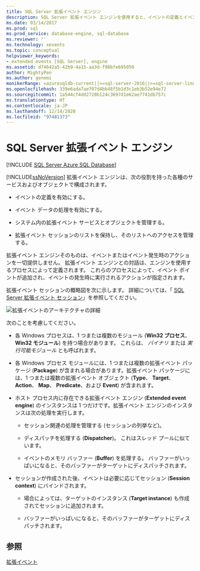 ```yaml
---
title: SQL Server 拡張イベント エンジン
description: SQL Server 拡張イベント エンジンを使用すると、イベントの定義とイベント データの処理が有効になり、拡張イベントが管理され、セッションの一覧が管理されます。
ms.date: 03/14/2017
ms.prod: sql
ms.prod_service: database-engine, sql-database
ms.reviewer: ''
ms.technology: xevents
ms.topic: conceptual
helpviewer_keywords:
- extended events [SQL Server], engine
ms.assetid: d74642a5-42b9-4a15-aa3d-f98bfe695050
author: MightyPen
ms.author: genemi
monikerRange: =azuresqldb-current||>=sql-server-2016||>=sql-server-linux-2017||=azuresqldb-mi-current
ms.openlocfilehash: 339e6ada7ae707d4bb48f5b1d3c1eb3b52e94e72
ms.sourcegitcommit: 1a544cf4dd2720b124c3697d1e62ae7741db757c
ms.translationtype: HT
ms.contentlocale: ja-JP
ms.lasthandoff: 12/14/2020
ms.locfileid: "97481373"
---
```

# <a name="sql-server-extended-events-engine"></a>SQL Server 拡張イベント エンジン

[!INCLUDE [SQL Server Azure SQL Database](../../includes/applies-to-version/sql-asdb.md)]

  [!INCLUDE[ssNoVersion](../../includes/ssnoversion-md.md)] 拡張イベント エンジンは、次の役割を持った各種のサービスおよびオブジェクトで構成されます。  
  
-   イベントの定義を有効にする。  
  
-   イベント データの処理を有効にする。  
  
-   システム内の拡張イベント サービスとオブジェクトを管理する。  
  
-   拡張イベント セッションのリストを保持し、そのリストへのアクセスを管理する。  
  
 拡張イベント エンジンそのものは、イベントまたはイベント発生時のアクションを一切提供しません。 拡張イベント エンジンとの対話は、エンジンを使用するプロセスによって定義されます。 これらのプロセスによって、イベント ポイントが追加され、イベントの発生時に実行されるアクションが指定されます。  
  
 拡張イベント セッションの概略図を次に示します。 詳細については、「 [SQL Server 拡張イベント セッション](../../relational-databases/extended-events/sql-server-extended-events-sessions.md)」を参照してください。  
  
 ![拡張イベントのアーキテクチャの詳細](../../relational-databases/extended-events/media/xearchitecturedetailed.gif "拡張イベントのアーキテクチャの詳細")  
  
 次のことを考慮してください。  
  
-   各 Windows プロセスは、1 つまたは複数のモジュール (**Win32 プロセス**、 **Win32 モジュール**) を持つ場合があります。 これらは、 *バイナリ* または *実行可能モジュール* とも呼ばれます。  
  
-   各 Windows プロセス モジュールには、1 つまたは複数の拡張イベント パッケージ (**Package**) が含まれる場合があります。拡張イベント パッケージには、1 つまたは複数の拡張イベント オブジェクト (**Type**、 **Target**、 **Action**、 **Map**、 **Predicate**、および **Event**) が含まれます。  
  
-   ホスト プロセス内に存在できる拡張イベント エンジン (**Extended event engine**) のインスタンスは 1 つだけです。拡張イベント エンジンのインスタンスは次の処理を実行します。  
  
    -   セッション関連の処理を管理する (セッションの列挙など)。  
  
    -   ディスパッチを処理する (**Dispatcher**)。 これはスレッド プールに似ています。  
  
    -   イベントのメモリ バッファー (**Buffer**) を処理する。 バッファーがいっぱいになると、そのバッファーがターゲットにディスパッチされます。  
  
-   セッションが作成された後、イベントは必要に応じてセッション (**Session context**) にバインドされます。  
  
    -   場合によっては、ターゲットのインスタンス (**Target instance**) も作成されてセッションに追加されます。  
  
    -   バッファーがいっぱいになると、そのバッファーがターゲットにディスパッチされます。  
  
## <a name="see-also"></a>参照  
 [拡張イベント](../../relational-databases/extended-events/extended-events.md)  
  
  

